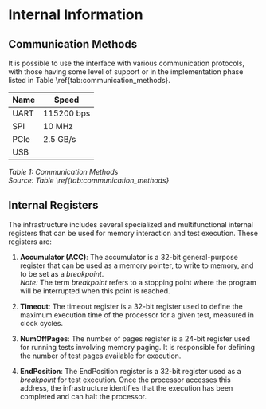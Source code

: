 # Internal Information

## Communication Methods

It is possible to use the interface with various communication protocols, with those having some level of support or in the implementation phase listed in Table \ref{tab:communication_methods}.

| Name  | Speed      |
|-------|------------|
| UART  | 115200 bps  |
| SPI   | 10 MHz      |
| PCIe  | 2.5 GB/s    |
| USB   |            |

*Table 1: Communication Methods*  
*Source: Table \ref{tab:communication_methods}*

## Internal Registers

The infrastructure includes several specialized and multifunctional internal registers that can be used for memory interaction and test execution. These registers are:

1. **Accumulator (ACC)**: The accumulator is a 32-bit general-purpose register that can be used as a memory pointer, to write to memory, and to be set as a *breakpoint*.  
   *Note:* The term *breakpoint* refers to a stopping point where the program will be interrupted when this point is reached.

2. **Timeout**: The timeout register is a 32-bit register used to define the maximum execution time of the processor for a given test, measured in clock cycles.

3. **NumOffPages**: The number of pages register is a 24-bit register used for running tests involving memory paging. It is responsible for defining the number of test pages available for execution.

4. **EndPosition**: The EndPosition register is a 32-bit register used as a *breakpoint* for test execution. Once the processor accesses this address, the infrastructure identifies that the execution has been completed and can halt the processor.
